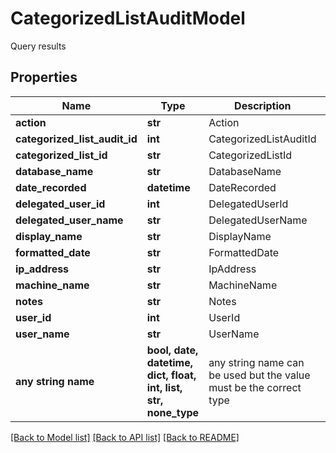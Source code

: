 # CategorizedListAuditModel

Query results

## Properties
Name | Type | Description | Notes
------------ | ------------- | ------------- | -------------
**action** | **str** | Action | [optional] 
**categorized_list_audit_id** | **int** | CategorizedListAuditId | [optional] 
**categorized_list_id** | **str** | CategorizedListId | [optional] 
**database_name** | **str** | DatabaseName | [optional] 
**date_recorded** | **datetime** | DateRecorded | [optional] 
**delegated_user_id** | **int** | DelegatedUserId | [optional] 
**delegated_user_name** | **str** | DelegatedUserName | [optional] 
**display_name** | **str** | DisplayName | [optional] 
**formatted_date** | **str** | FormattedDate | [optional] 
**ip_address** | **str** | IpAddress | [optional] 
**machine_name** | **str** | MachineName | [optional] 
**notes** | **str** | Notes | [optional] 
**user_id** | **int** | UserId | [optional] 
**user_name** | **str** | UserName | [optional] 
**any string name** | **bool, date, datetime, dict, float, int, list, str, none_type** | any string name can be used but the value must be the correct type | [optional]

[[Back to Model list]](../README.md#documentation-for-models) [[Back to API list]](../README.md#documentation-for-api-endpoints) [[Back to README]](../README.md)


